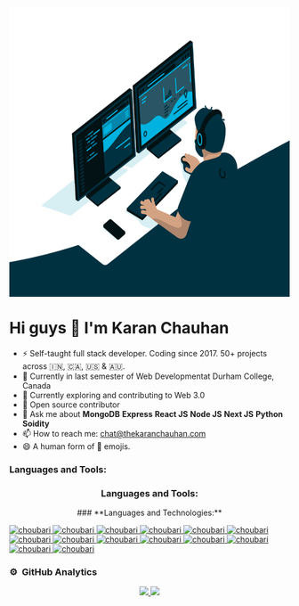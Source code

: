 

<p align="center">

   <img align="center" alt="GIF" src="https://github.com/manojuppala/manojuppala/blob/master/assets/code.gif?raw=true" width="750" height="520" />
  
</p>

# Hi guys 👋 I'm Karan Chauhan

- ⚡ Self-taught full stack developer. Coding since 2017. 50+ projects across 🇮🇳, 🇨🇦, 🇺🇸 & 🇦🇺.
- 🌱 Currently in last semester of Web Developmentat Durham College, Canada
- 🔭 Currently exploring and contributing to Web 3.0
- 👯 Open source contributor
- 💬 Ask me about **MongoDB** **Express** **React JS** **Node JS** **Next JS** **Python** **Soidity**
- 📫 How to reach me: chat@thekaranchauhan.com
- 😄 A human form of 💯 emojis.

<h3 align="left">Languages and Tools:</h3>
<h3 align="center">Languages and Tools:</h3>

<p align="center">
### **Languages and Technologies:**
<p float="left">
 <a href="https://www.java.com/">
<img alt="choubari" src="https://devstickers.com/assets/img/pro/7kaq.png" width="40">
 </a>
 <a href="https://www.android.com/">
<img alt="choubari" src="https://devstickers.com/assets/img/pro/zl8i.png" width="40">
 </a>
 <a href="https://www.python.org/">
<img alt="choubari" src="https://devstickers.com/assets/img/pro/p3jo.png" width="40">
 </a>
 <a href="https://en.wikipedia.org/wiki/HTML">
<img alt="choubari" src="https://devstickers.com/assets/img/pro/iqm9.png" width="40">
 </a>
 <a href="https://en.wikipedia.org/wiki/CCS3">
<img alt="choubari" src="https://devstickers.com/assets/img/pro/8pnd.png" width="40">
  </a>
 <a href="https://en.wikipedia.org/wiki/JavaScript">
<img alt="choubari" src="https://devstickers.com/assets/img/pro/i4eg.png" width="40">
  </a>
 <a href="https://reactjs.org/">
<img alt="choubari" src="https://devstickers.com/assets/img/pro/z392.png" width="40">
  </a>
 <a href="https://nodejs.org/en/">
<img alt="choubari" src="https://devstickers.com/assets/img/pro/iuw5.png" width="40">
  </a>
 <a href="https://dart.dev/">
<img alt="choubari" src="https://devstickers.com/assets/img/pro/rvwm.png" width="40">
  </a>
 <a href="https://kotlinlang.org/">
<img alt="choubari" src="https://devstickers.com/assets/img/pro/g2sh.png" width="40">
  </a>
 <a href="https://git-scm.com/">
<img alt="choubari" src="https://devstickers.com/assets/img/pro/apiv.png" width="40">
  </a>
 <a href="https://code.visualstudio.com/">
<img alt="choubari" src="https://devstickers.com/assets/img/pro/saxu.png" width="40">
  </a>
<a href="https://www.adobe.com/products/photoshop.html">
<img alt="choubari" src="https://devstickers.com/assets/img/pro/k176.png" width="40">
  </a>
 <a href="https://www.adobe.com/products/illustrator.html">
<img alt="choubari" src="https://devstickers.com/assets/img/pro/y4b0.png" width="40">
  </a>
</p>

</p>

### ⚙️ &nbsp;GitHub Analytics

<p align="center">
<a href="https://github.com/thekaranchauhan">
  <img height="180em" src="https://github-readme-stats-eight-theta.vercel.app/api?username=thekaranchauhan&show_icons=true&theme=algolia&include_all_commits=true&count_private=true"/>
  <img height="180em" src="https://github-readme-stats-eight-theta.vercel.app/api/top-langs/?username=thekaranchauhan&layout=compact&langs_count=8&theme=algolia"/>
</a>
</p>
